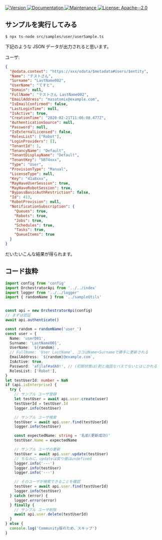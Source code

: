 <p>
  <a href="https://www.npmjs.com/package/uipath-orchestrator-api-node" target="_blank">
    <img alt="Version" src="https://img.shields.io/npm/v/uipath-orchestrator-api-node.svg">
  </a>
  <a href="https://github.com/masatomix/uipath-orchestrator-api-node#readme" target="_blank">
    <img alt="Documentation" src="https://img.shields.io/badge/documentation-yes-brightgreen.svg" />
  </a>
  <a href="https://github.com/masatomix/uipath-orchestrator-api-node/graphs/commit-activity" target="_blank">
    <img alt="Maintenance" src="https://img.shields.io/badge/Maintained%3F-yes-green.svg" />
  </a>
  <a href="https://github.com/masatomix/uipath-orchestrator-api-node/blob/master/LICENSE" target="_blank">
    <img alt="License: Apache--2.0" src="https://img.shields.io/github/license/masatomix/uipath-orchestrator-api-node" />
  </a>
</p>

## サンプルを実行してみる

```console
$ npx ts-node src/samples/user/userSample.ts
```

下記のような JSON データが出力されると思います。

ユーザ:

```json
{
  "@odata.context": "https://xxx/odata/$metadata#Users/$entity",
  "Name": "テストさん",
  "Surname": "LastName002",
  "UserName": "てすと",
  "Domain": null,
  "FullName": "テストさん LastName002",
  "EmailAddress": "masatomix@example.com",
  "IsEmailConfirmed": false,
  "LastLoginTime": null,
  "IsActive": true,
  "CreationTime": "2020-02-21T11:06:08.477Z",
  "AuthenticationSource": null,
  "Password": null,
  "IsExternalLicensed": false,
  "RolesList": ["Robot"],
  "LoginProviders": [],
  "TenantId": 1,
  "TenancyName": "Default",
  "TenantDisplayName": "Default",
  "TenantKey": "5B74xxx",
  "Type": "User",
  "ProvisionType": "Manual",
  "LicenseType": null,
  "Key": "41a8xxx",
  "MayHaveUserSession": true,
  "MayHaveRobotSession": true,
  "BypassBasicAuthRestriction": false,
  "Id": 413,
  "RobotProvision": null,
  "NotificationSubscription": {
    "Queues": true,
    "Robots": true,
    "Jobs": true,
    "Schedules": true,
    "Tasks": true,
    "QueueItems": true
  }
}
```

だいたいこんな結果が得られます。

## コード抜粋

```typescript
import config from 'config'
import OrchestratorApi from '../../index'
import logger from '../../logger'
import { randomName } from '../sampleUtils'


const api = new OrchestratorApi(config)
// まずは認証
await api.authenticate()

const random = randomName('user_')
const user = {
  Name: 'user001',
  Surname: 'LastName001',
  UserName: `${random}`,
  // FullName: 'User LastName', ココはName+Surnameで勝手に更新される
  EmailAddress: `${random}@example.com`,
  IsActive: true,
  Password: 'afjlaf#adA0!', // (初期状態は)割と強固なパスでないとはじかれる
  RolesList: ['Robot'],
}
let testUserId: number = NaN
if (api.isEnterprise) {
  try {
    // サンプル ユーザ登録
    let testUser = await api.user.create(user)
    testUserId = testUser.Id
    logger.info(testUser)

    // サンプル ユーザ検索
    testUser = await api.user.find(testUserId)
    logger.info(testUser)

    const expectedName: string = '名前(更新成功)'
    testUser.Name = expectedName

    // サンプル ユーザの更新
    testUser = await api.user.update(testUser)
    // ちなみに、updateは戻り値はundefined
    logger.info('---')
    logger.info(testUser)
    logger.info('---')

    // そのユーザが検索できることを確認
    testUser = await api.user.find(testUserId)
    logger.info(testUser)
  } catch (error) {
    logger.error(error)
  } finally {
    // サンプル ユーザ削除
    await api.user.delete(testUserId)
  }
} else {
  console.log('Community版のため、スキップ')
}
```
